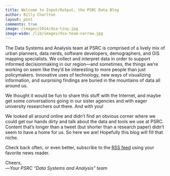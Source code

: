```yaml
---
title: Welcome to Input/Output, the PSRC Data Blog
author: Billy Charlton
layout: post
comments: true
image: /images/2014/dsa-tiny.jpg
image-wide: /lib/images/dsa-team-narrow.jpg
---
```


The Data Systems and Analysis team at PSRC is comprised of a lively mix of urban planners, data nerds, software developers, demographers, and GIS mapping specialists. We collect and interpret data in order to support informed decisionmaking in our region—and sometimes, the things we’re working on seem like they’d be interesting to more people than just policymakers. Innovative uses of technology, new ways of visualizing information, and surprising findings are buried in the mountains of data all around us.

We thought it would be fun to share this stuff with the Internet, and maybe get some conversations going in our sister agencies and with eager university researchers out there.  And with you!

We looked all around online and didn’t find an obvious corner where we could get our hands dirty and talk about the data and tools we use at PSRC. Content that’s longer than a tweet (but shorter than a research paper) didn’t seem to have a home for us. So here we are! Hopefully this blog will fill that niche.

Check back often, or even better, subscribe to the [RSS feed](http://psrc.github.io/feed) using your favorite news reader.

Cheers,<br/>
&mdash;*Your PSRC “Data Systems and Analysis” team*
